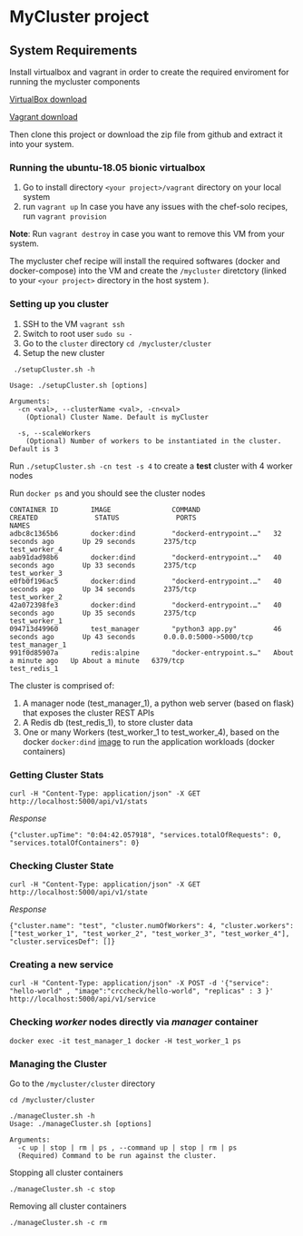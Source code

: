 # MyCluster project

## System Requirements
Install virtualbox and vagrant in order to create the required enviroment for running the mycluster components

[VirtualBox download](https://www.virtualbox.org/)

[Vagrant download](https://www.vagrantup.com/downloads.html)

Then clone this project or download the zip file from github and extract it into your system.

### Running the ubuntu-18.05 bionic virtualbox
1. Go to install directory `<your project>/vagrant` directory on your local system
2. run `vagrant up`
    In case you have any issues with the chef-solo recipes, run `vagrant provision`

**Note**: Run `vagrant destroy` in case you want to remove this VM from your system.

The mycluster chef recipe will install  the required softwares (docker and docker-compose) into the VM and create the `/mycluster` diretctory (linked to your `<your project>` directory in the host system ).

### Setting up you cluster

1. SSH to the VM `vagrant ssh`
2. Switch to root user `sudo su -`
3. Go to the `cluster` directory  `cd /mycluster/cluster`
4. Setup the new cluster

```
 ./setupCluster.sh -h

Usage: ./setupCluster.sh [options]

Arguments:
  -cn <val>, --clusterName <val>, -cn<val>
    (Optional) Cluster Name. Default is myCluster

  -s, --scaleWorkers
    (Optional) Number of workers to be instantiated in the cluster. Default is 3

```
Run `./setupCluster.sh -cn test -s 4` to create a **test** cluster with 4 worker nodes

Run `docker ps` and you should see the cluster nodes

```
CONTAINER ID        IMAGE               COMMAND                  CREATED              STATUS              PORTS                    NAMES
adbc8c1365b6        docker:dind         "dockerd-entrypoint.…"   32 seconds ago       Up 29 seconds       2375/tcp                 test_worker_4
aab91dad98b6        docker:dind         "dockerd-entrypoint.…"   40 seconds ago       Up 33 seconds       2375/tcp                 test_worker_3
e0fb0f196ac5        docker:dind         "dockerd-entrypoint.…"   40 seconds ago       Up 34 seconds       2375/tcp                 test_worker_2
42a072398fe3        docker:dind         "dockerd-entrypoint.…"   40 seconds ago       Up 35 seconds       2375/tcp                 test_worker_1
094713d49960        test_manager        "python3 app.py"         46 seconds ago       Up 43 seconds       0.0.0.0:5000->5000/tcp   test_manager_1
991f0d85907a        redis:alpine        "docker-entrypoint.s…"   About a minute ago   Up About a minute   6379/tcp                 test_redis_1
```
The cluster is comprised of: 
1. A manager node (test_manager_1), a python web server (based on flask) that exposes the cluster REST APIs
2. A Redis db (test_redis_1), to store cluster data
3. One or many Workers (test_worker_1 to test_worker_4), based on the docker `docker:dind` [image](https://github.com/jpetazzo/dind) to run the application workloads (docker containers)

### Getting Cluster Stats 

```
curl -H "Content-Type: application/json" -X GET http://localhost:5000/api/v1/stats
```

*Response*

```
{"cluster.upTime": "0:04:42.057918", "services.totalOfRequests": 0, "services.totalOfContainers": 0}
```

### Checking Cluster State

```
curl -H "Content-Type: application/json" -X GET http://localhost:5000/api/v1/state 
```

*Response*

```
{"cluster.name": "test", "cluster.numOfWorkers": 4, "cluster.workers": ["test_worker_1", "test_worker_2", "test_worker_3", "test_worker_4"], "cluster.servicesDef": []}
```

### Creating a new service

```
curl -H "Content-Type: application/json" -X POST -d '{"service": "hello-world" , "image":"crccheck/hello-world", "replicas" : 3 }' http://localhost:5000/api/v1/service
```

### Checking *worker* nodes directly via *manager* container

```
docker exec -it test_manager_1 docker -H test_worker_1 ps
```

### Managing the Cluster

Go to the `/mycluster/cluster` directory

```
cd /mycluster/cluster

./manageCluster.sh -h
Usage: ./manageCluster.sh [options]

Arguments:
  -c up | stop | rm | ps , --command up | stop | rm | ps
  (Required) Command to be run against the cluster.
```

Stopping all cluster containers

`./manageCluster.sh -c stop`

Removing all cluster containers

`./manageCluster.sh -c rm`
